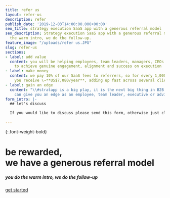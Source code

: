 ```yaml
---
title: refer us
layout: refer-us
description: refer
publish_date: '2019-12-03T14:00:00.000+00:00'
seo_title: strategy execution SaaS app with a generous referral model
seo_description: Strategy execution SaaS app with a generous referral model. You do
  the warm intro, we do the follow-up.
feature_image: "/uploads/refer us.JPG"
slug: refer-us
sections:
- label: add value
  content: you will be helping employees, team leaders, managers, CEOs and owners
    to achieve genuine engagement, alignment and success on execution
- label: make money
  content: we pay 10% of our SaaS fees to referrers, so for every 1,000 paid users
    you receive \~**US$7,080/year**, adding up fast across several clients
- label: gain an edge
  content: "\\#stratapp is a big play, it is the next big thing in B2B SaaS, which
    can give you an edge as an employee, team leader, executive or advisor"
form_intro: |-
  ## let's discuss

  If you would like to discuss please send this form, otherwise just click 'get started' above:

---
```

{:.font-weight-bold}

# be rewarded, <br>we have a generous referral model

##### you do the warm intro, we do the follow-up

<a class="btn btn-primary rounded-pill mt-3" href="https://bit.ly/make-money-referring-stratapp" target="_blank">get started</a>